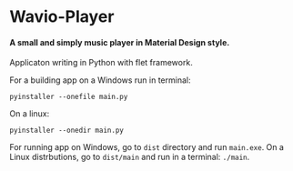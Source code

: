 # Wavio-Player
#### A small and simply music player in Material Design style. #
Applicaton writing in Python with flet framework.

For a building app on a Windows run in terminal:

  ```pyinstaller --onefile main.py```

On a linux:

  ```pyinstaller --onedir main.py```

For running app on Windows, go to `dist` directory and run `main.exe`. On a Linux distrbutions, go to `dist/main` and run in a terminal: `./main`.
